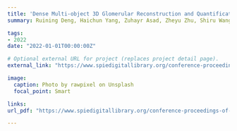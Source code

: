 ```yaml
---
title: 'Dense Multi-object 3D Glomerular Reconstruction and Quantification on 2D Serial Section Whole Slide Image'
summary: Ruining Deng, Haichun Yang, Zuhayr Asad, Zheyu Zhu, Shiru Wang, Lee E. Wheless, Agnes B. Fogo, **Yuankai Huo** <br> ***SPIE Medical Imaging*** **(2022)** 

tags:
- 2022
date: "2022-01-01T00:00:00Z"

# Optional external URL for project (replaces project detail page).
external_link: "https://www.spiedigitallibrary.org/conference-proceedings-of-spie/12039/120390F/Dense-multi-object-3D-glomerular-reconstruction-and-quantification-on-2D/10.1117/12.2611957.short?SSO=1"

image:
  caption: Photo by rawpixel on Unsplash
  focal_point: Smart

links:
url_pdf: "https://www.spiedigitallibrary.org/conference-proceedings-of-spie/12039/120390F/Dense-multi-object-3D-glomerular-reconstruction-and-quantification-on-2D/10.1117/12.2611957.short?SSO=1"

---
```

